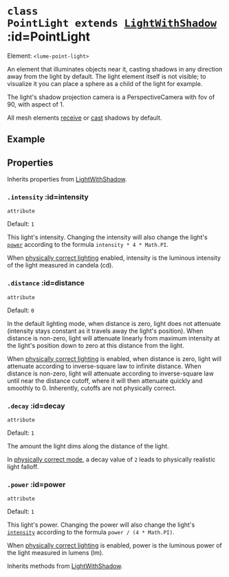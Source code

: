 
# <code>class <b>PointLight</b> extends [LightWithShadow](LightWithShadow.md)</code> :id=PointLight

Element: `<lume-point-light>`

An element that illuminates objects near it, casting shadows in any direction
away from the light by default. The light element itself is not visible; to
visualize it you can place a sphere as a child of the light for example.

The light's shadow projection camera is a PerspectiveCamera with fov of 90,
with aspect of 1.

All mesh elements [receive](../meshes/Mesh#receiveshadow) or
[cast](../meshes/Mesh#castshadow) shadows by default.

## Example

<live-code id="liveExample"></live-code>
<script>
  liveExample.code = pointLightExample()
</script>

## Properties

Inherits properties from [LightWithShadow](LightWithShadow.md).


### <code>.<b>intensity</b></code> :id=intensity

`attribute`

Default: `1`

This light's intensity. Changing the intensity will also change the light's
[`power`](#power) according to the formula `intensity * 4 * Math.PI`.

When [physically correct lighting](../core/Scene#physicallycorrectlights)
enabled, intensity is the luminous intensity of the light measured in
candela (cd).
        


### <code>.<b>distance</b></code> :id=distance

`attribute`

Default: `0`

In the default lighting mode, when distance is zero, light does not
attenuate (intensity stays constant as it travels away the light's
position). When distance is non-zero, light will attenuate linearly from
maximum intensity at the light's position down to zero at this distance
from the light.

When [physically correct lighting](../core/Scene#physicallycorrectlights)
is enabled, when distance is zero, light will attenuate according to
inverse-square law to infinite distance. When distance is non-zero, light
will attenuate according to inverse-square law until near the distance
cutoff, where it will then attenuate quickly and smoothly to 0.
Inherently, cutoffs are not physically correct.
        


### <code>.<b>decay</b></code> :id=decay

`attribute`

Default: `1`

The amount the light dims along the distance of the light.

In [physically correct mode](../core/Scene#physicallycorrectlights), a
decay value of `2` leads to physically realistic light falloff.
        


### <code>.<b>power</b></code> :id=power

`attribute`

Default: `1`

This light's power. Changing the power will also change the light's
[`intensity`](#intensity) according to the formula `power / (4 * Math.PI)`.

When [physically correct lighting](../core/Scene#physicallycorrectlights)
is enabled, power is the luminous power of the light measured in lumens
(lm).
        



Inherits methods from [LightWithShadow](LightWithShadow.md).


        